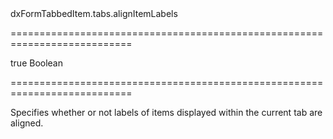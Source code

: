 <!--id-->dxFormTabbedItem.tabs.alignItemLabels<!--/id-->
===========================================================================
<!--default-->true<!--/default-->
<!--type-->Boolean<!--/type-->
===========================================================================

<!--shortDescription-->
Specifies whether or not labels of items displayed within the current tab are aligned.
<!--/shortDescription-->

<!--fullDescription-->

<!--/fullDescription-->